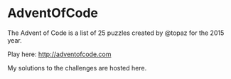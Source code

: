# AdventOfCode

The Advent of Code is a list of 25 puzzles created by @topaz for the 2015 year.

Play here: http://adventofcode.com

My solutions to the challenges are hosted here.
